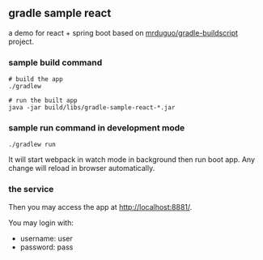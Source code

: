 ## gradle sample react
a demo for react + spring boot based on [mrduguo/gradle-buildscript](https://github.com/mrduguo/gradle-buildscript) project. 



### sample build command

```
# build the app
./gradlew

# run the built app
java -jar build/libs/gradle-sample-react-*.jar

```

### sample run command in development mode

```
./gradlew run

```

It will start webpack in watch mode in background then run boot app. Any change will reload in browser automatically.


### the service


Then you may access the app at [http://localhost:8881/](http://localhost:8881/). 

You may login with:
* username: user
* password: pass

